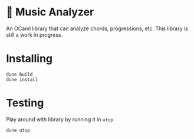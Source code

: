 # 🎹 Music Analyzer

An OCaml library that can analyze chords, progressions, etc. This library is still a work in progress.

# Installing

    dune build
    dune install

# Testing
Play around with library by running it in `utop`

    dune utop
